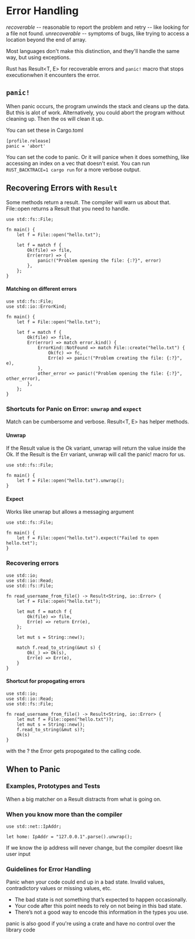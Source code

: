 # Error Handling

_recoverable_ -- reasonable to report the problem and retry -- like looking for a file not found.
_unrecoverable_ -- symptoms of bugs, like trying to access a location beyond the end of array.

Most languages don't make this distinction, and they'll handle the same way, but using exceptions.

Rust has Result<T, E> for recoverable errors and `panic!` macro that stops executionwhen it encounters the error.

## `panic!`

When panic occurs, the program unwinds the stack and cleans up the data. 
But this is alot of work. Alternatively, you could abort the program without cleaning up.
Then the os will clean it up.

You can set these in Cargo.toml
```
[profile.release]
panic = 'abort'
```

You can set the code to panic.  Or it will panice when it does something, like accessing an index on a vec that doesn't exist.
You can run `RUST_BACKTRACE=1 cargo run` for a more verbose output.

## Recovering Errors with `Result`
Some methods return a result.  The compiler will warn us about that.
File::open returns a Result that you need to handle.

```
use std::fs::File;

fn main() {
    let f = File::open("hello.txt");

    let f = match f {
        Ok(file) => file,
        Err(error) => {
            panic!("Problem opening the file: {:?}", error)
        },
    };
}
```
#### Matching on different errors
```
use std::fs::File;
use std::io::ErrorKind;

fn main() {
    let f = File::open("hello.txt");

    let f = match f {
        Ok(file) => file,
        Err(error) => match error.kind() {
            ErrorKind::NotFound => match File::create("hello.txt") {
                Ok(fc) => fc,
                Err(e) => panic!("Problem creating the file: {:?}", e),
            },
            other_error => panic!("Problem opening the file: {:?}", other_error),
        },
    };
}
```


### Shortcuts for Panic on Error: `unwrap` and `expect`
Match can be cumbersome and verbose.  Result<T, E> has helper methods.

#### Unwrap
If the Result value is the Ok variant, unwrap will return the value inside the Ok. 
If the Result is the Err variant, unwrap will call the panic! macro for us.
```
use std::fs::File;

fn main() {
    let f = File::open("hello.txt").unwrap();
}
```

#### Expect 
Works like unwrap but allows a messaging argument

```
use std::fs::File;

fn main() {
    let f = File::open("hello.txt").expect("Failed to open hello.txt");
}
```

### Recovering errors

```
use std::io;
use std::io::Read;
use std::fs::File;

fn read_username_from_file() -> Result<String, io::Error> {
    let f = File::open("hello.txt");

    let mut f = match f {
        Ok(file) => file,
        Err(e) => return Err(e),
    };

    let mut s = String::new();

    match f.read_to_string(&mut s) {
        Ok(_) => Ok(s),
        Err(e) => Err(e),
    }
}
```

#### Shortcut for propogating errors

```
use std::io;
use std::io::Read;
use std::fs::File;

fn read_username_from_file() -> Result<String, io::Error> {
    let mut f = File::open("hello.txt")?;
    let mut s = String::new();
    f.read_to_string(&mut s)?;
    Ok(s)
}
```
with the ? the Error gets propogated to the calling code.









## When to Panic
### Examples, Prototypes and Tests
When a big matcher on a Result distracts from what is going on.

### When you know more than the compiler

```
use std::net::IpAddr;

let home: IpAddr = "127.0.0.1".parse().unwrap();
```

If we know the ip address will never change, but the compiler doesnt
like user input

### Guidelines for Error Handling
Panic when your code could end up in a bad state.  Invalid values, contradictory values or missing values, etc.
- The bad state is not something that’s expected to happen occasionally.
- Your code after this point needs to rely on not being in this bad state.
- There’s not a good way to encode this information in the types you use.

panic is also good if you're using a crate and have no control over the library code
